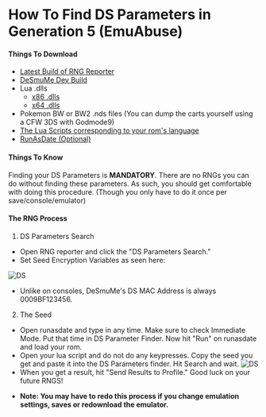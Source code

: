# How To Find DS Parameters in Generation 5 (EmuAbuse)

#### Things To Download

- [Latest Build of RNG Reporter](https://ci.appveyor.com/project/Admiral-Fish/rngreporter/build/artifacts)
- [DeSmuMe Dev Build](https://sourceforge.net/projects/desmume/files/desmume/0.9.11/desmume-0.9.11-win32-dev.zip/download)
- Lua .dlls
  - [x86 .dlls](https://www.dropbox.com/s/2o4hdphn7j9z349/lua-dll-x86.zip?dl=0)
  - [x64 .dlls](https://www.dropbox.com/s/t8yttukleqserzp/lua-dll-x64.rar?dl=0)
- Pokemon BW or BW2 .nds files (You can dump the carts yourself using a CFW 3DS with Godmode9)
- [The Lua Scripts corresponding to your rom's language](http://pokerng.forumcommunity.net/?t=56443955)
- [RunAsDate (Optional)](https://runasdate.en.softonic.com/)

#### Things To Know

Finding your DS Parameters is **MANDATORY**. There are no RNGs you can do without finding these parameters. As such, you should get comfortable with doing this procedure. (Though you only have to do it once per save/console/emulator)

#### The RNG Process

1. DS Parameters Search

- Open RNG reporter and click the "DS Parameters Search."
- Set Seed Encryption Variables as seen here:

![DS](https://snag.gy/QF6Rfk.jpg)

- Unlike on consoles, DeSmuMe's DS MAC Address is always 0009BF123456.

2. The Seed

- Open runasdate and type in any time. Make sure to check Immediate Mode. Put that time in DS Parameter Finder. Now hit "Run" on runasdate and load your rom.
- Open your lua script and do not do any keypresses. Copy the seed you get and paste it into the DS Parameters finder. Hit Search and wait.
  ![DS](https://snag.gy/hTDiae.jpg)
- When you get a result, hit "Send Results to Profile." Good luck on your future RNGS!

* **Note: You may have to redo this process if you change emulation settings, saves or redownload the emulator.**
